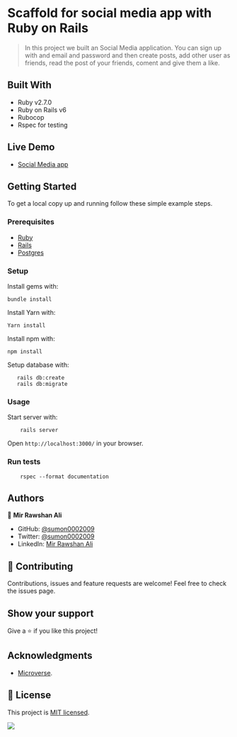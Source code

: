 # Scaffold for social media app with Ruby on Rails

> In this project we built an Social Media application. You can sign up with and email and password and then create posts, add other user as friends, read the post of your friends, coment and give them a like.

## Built With

- Ruby v2.7.0
- Ruby on Rails v6
- Rubocop
- Rspec for testing

## Live Demo

- [Social Media app](https://social-application.herokuapp.com/)

## Getting Started

To get a local copy up and running follow these simple example steps.

### Prerequisites

- [Ruby](https://www.ruby-lang.org/en/downloads/)
- [Rails](http://railsinstaller.org/en)
- [Postgres](https://www.postgresql.org/download/)

### Setup

Install gems with:

```
bundle install
```

Install Yarn with:

```
Yarn install
```
Install npm with:

```
npm install
```

Setup database with:

```
   rails db:create
   rails db:migrate
```

### Usage

Start server with:

```
    rails server
```

Open `http://localhost:3000/` in your browser.

### Run tests

```
    rspec --format documentation
```

## Authors
👤 **Mir Rawshan Ali**

- GitHub: [@sumon0002009](https://github.com/sumon0002001)
- Twitter: [@sumon0002009](https://twitter.com/Sumon0002009)
- LinkedIn: [Mir Rawshan Ali](https://www.linkedin.com/in/mir-rawshan-ali-27b6a5198/)


## 🤝 Contributing

Contributions, issues and feature requests are welcome!
Feel free to check the issues page.

## Show your support

Give a ⭐️ if you like this project!

## Acknowledgments

- [Microverse](https://www.microverse.org/).


## 📝 License

This project is [MIT licensed](LICENSE).

![](https://img.shields.io/badge/Microverse-blueviolet)

